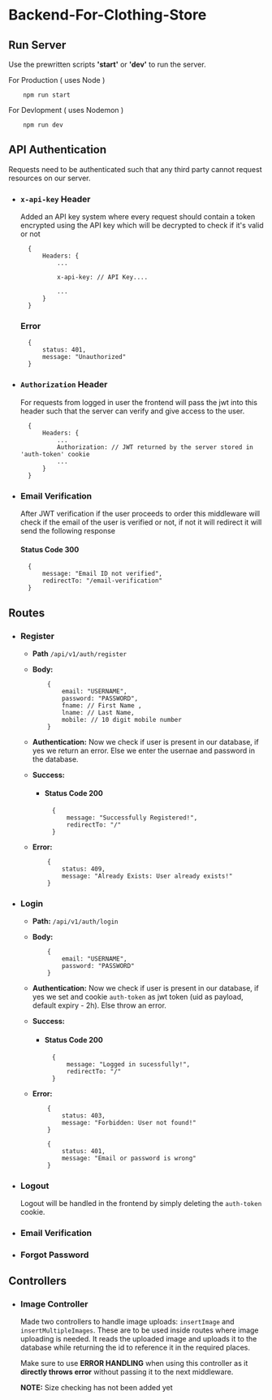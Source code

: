 # Backend-For-Clothing-Store

## Run Server
Use the prewritten scripts **'start'** or **'dev'** to run the server.

For Production ( uses Node )
```
    npm run start
```
For Devlopment ( uses Nodemon )
```
    npm run dev
```

## API Authentication

Requests need to be authenticated such that any third party cannot request resources on our server.

- ### <code>x-api-key</code> Header
    Added an API key system where every request should contain a token encrypted using the API key which will be decrypted to check if it's valid or not
        
        {
            Headers: {
                ...

                x-api-key: // API Key....
            
                ...
            }
        }

    ### Error
        {
            status: 401,
            message: "Unauthorized"
        }

- ### <code>Authorization</code> Header
    For requests from logged in user the frontend will pass the jwt into this header such that the server can verify and give access to the user.

        {
            Headers: {
                ...
                Authorization: // JWT returned by the server stored in 'auth-token' cookie
                ...
            }
        }

- ### Email Verification
    After JWT verification if the user proceeds to order this middleware will check if the email of the user is verified or not, if not it will redirect it will send the following response

    #### Status Code 300

        {
            message: "Email ID not verified",
            redirectTo: "/email-verification"
        }
        

## Routes

- ### Register
    - **Path** <code>/api/v1/auth/register</code>
    - **Body:**
        ```
            {
                email: "USERNAME",
                password: "PASSWORD",
                fname: // First Name , 
                lname: // Last Name,
                mobile: // 10 digit mobile number
            }
        ```

    - **Authentication:**
        Now we check if user is present in our database, if yes we return an error. Else we enter the usernae and password in the database.
    - **Success:**
        - #### Status Code 200
                {
                    message: "Successfully Registered!",
                    redirectTo: "/"
                }
    - **Error:**
        ```
            {
                status: 409,
                message: "Already Exists: User already exists!"
            }
        ```

- ### Login
    - **Path:** <code>/api/v1/auth/login</code>
    - **Body:**
        ```
            {
                email: "USERNAME",
                password: "PASSWORD"
            }
        ```

    - **Authentication:**
        Now we check if user is present in our database, if yes we set and cookie <code>auth-token</code> as jwt token (uid as payload, default expiry - 2h). Else throw an error.
    
    - **Success:**
        - #### Status Code 200
                {
                    message: "Logged in sucessfully!",
                    redirectTo: "/"
                }

    - **Error:**
        ```
            {
                status: 403,
                message: "Forbidden: User not found!"
            }
        ```
        ```
            {
                status: 401,
                message: "Email or password is wrong"
            }
        ```

- ### Logout

    Logout will be handled in the frontend by simply deleting the <code>auth-token</code> cookie.

- ### Email Verification

- ### Forgot Password

## Controllers

- ### Image Controller
    Made two controllers to handle image uploads: <code>insertImage</code> and <code>insertMultipleImages</code>. These are to be used inside routes where image uploading is needed. It reads the uploaded image and uploads it to the database while returning the id to reference it in the required places.

    Make sure to use **ERROR HANDLING** when using this controller as it **directly throws error** without passing it to the next middleware.

    **NOTE:** Size checking has not been added yet